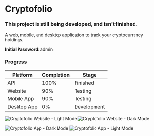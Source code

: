 # Cryptofolio

### This project is still being developed, and isn't finished.

A web, mobile, and desktop application to track your cryptocurrency holdings.

**Initial Password**: admin

### Progress

|Platform   |Completion|Stage      |
|-----------|----------|-----------|
|API        |100%      |Finished   |
|Website    |90%       |Testing    |
|Mobile App |90%       |Testing    |
|Desktop App|0%        |Development|

![Cryptofolio Website - Light Mode](https://i.imgur.com/0fMPa8V.png)
![Cryptofolio Website - Dark Mode](https://i.imgur.com/NErnDOd.png)

![Cryptofolio App - Dark Mode](https://i.imgur.com/2z1YDMM.png)
![Cryptofolio App - Light Mode](https://i.imgur.com/9oM3Doj.png)